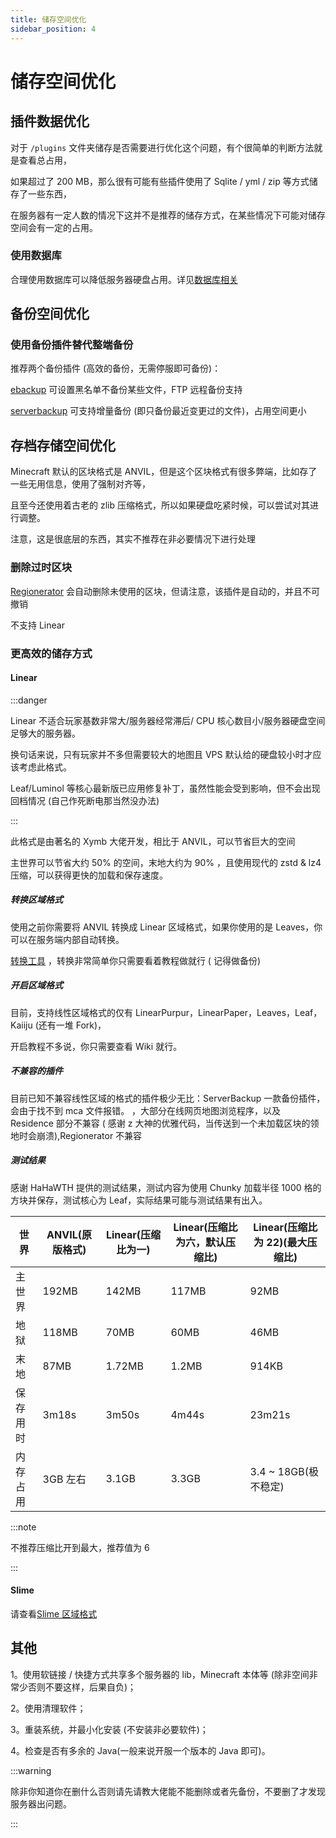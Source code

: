 ```yaml
---
title: 储存空间优化
sidebar_position: 4
---
```


# 储存空间优化

## 插件数据优化

对于 `/plugins` 文件夹储存是否需要进行优化这个问题，有个很简单的判断方法就是查看总占用，

如果超过了 200 MB，那么很有可能有些插件使用了 Sqlite / yml / zip 等方式储存了一些东西，

在服务器有一定人数的情况下这并不是推荐的储存方式，在某些情况下可能对储存空间会有一定的占用。

### 使用数据库

合理使用数据库可以降低服务器硬盘占用。详见[数据库相关](/database)

## 备份空间优化

### 使用备份插件替代整端备份

推荐两个备份插件 (高效的备份，无需停服即可备份)：

[ebackup](https://www.spigotmc.org/resources/ebackup-simple-and-reliable-backups-for-your-server-supports-ftp-sftp.69917/)
可设置黑名单不备份某些文件，FTP 远程备份支持

[serverbackup](https://www.spigotmc.org/resources/server-backup-ingame-dropbox-ftp-backup-1-8-1-20-multithreaded.79320/)
可支持增量备份 (即只备份最近变更过的文件)，占用空间更小

## 存档存储空间优化

Minecraft 默认的区块格式是 ANVIL，但是这个区块格式有很多弊端，比如存了一些无用信息，使用了强制对齐等，

且至今还使用着古老的 zlib 压缩格式，所以如果硬盘吃紧时候，可以尝试对其进行调整。

注意，这是很底层的东西，其实不推荐在非必要情况下进行处理

### 删除过时区块

[Regionerator](https://github.com/Jikoo/Regionerator) 会自动删除未使用的区块，但请注意，该插件是自动的，并且不可撤销

不支持 Linear

### 更高效的储存方式

#### Linear

:::danger

Linear 不适合玩家基数非常大/服务器经常滞后/ CPU 核心数目小/服务器硬盘空间足够大的服务器。

换句话来说，只有玩家并不多但需要较大的地图且 VPS 默认给的硬盘较小时才应该考虑此格式。

Leaf/Luminol 等核心最新版已应用修复补丁，虽然性能会受到影响，但不会出现回档情况 (自己作死断电那当然没办法)

:::

此格式是由著名的 Xymb 大佬开发，相比于 ANVIL，可以节省巨大的空间

主世界可以节省大约 50% 的空间，末地大约为 90% ，且使用现代的 zstd & lz4 压缩，可以获得更快的加载和保存速度。

##### 转换区域格式

使用之前你需要将 ANVIL 转换成 Linear 区域格式，如果你使用的是 Leaves，你可以在服务端内部自动转换。

[转换工具](https://github.com/xymb-endcrystalme/LinearRegionFileFormatTools) ，转换非常简单你只需要看着教程做就行 (
记得做备份)

##### 开启区域格式

目前，支持线性区域格式的仅有 LinearPurpur，LinearPaper，Leaves，Leaf，Kaiiju (还有一堆 Fork)，

开启教程不多说，你只需要查看 Wiki 就行。

##### 不兼容的插件

目前已知不兼容线性区域的格式的插件极少无比：ServerBackup 一款备份插件，会由于找不到 mca 文件报错。
，大部分在线网页地图浏览程序，以及 Residence 部分不兼容 (
感谢 z 大神的优雅代码，当传送到一个未加载区块的领地时会崩溃),Regionerator 不兼容

##### 测试结果

感谢 HaHaWTH 提供的测试结果，测试内容为使用 Chunky 加载半径 1000 格的方块并保存，测试核心为 Leaf，实际结果可能与测试结果有出入。

| 世界   | ANVIL(原版格式) | Linear(压缩比为一) | Linear(压缩比为六，默认压缩比) | Linear(压缩比为 22)(最大压缩比) |
|------|-------------|---------------|---------------------|-----------------------|
| 主世界  | 192MB       | 142MB         | 117MB               | 92MB                  |
| 地狱   | 118MB       | 70MB          | 60MB                | 46MB                  |
| 末地   | 87MB        | 1.72MB        | 1.2MB               | 914KB                 |
| 保存用时 | 3m18s       | 3m50s         | 4m44s               | 23m21s                |
| 内存占用 | 3GB 左右       | 3.1GB         | 3.3GB               | 3.4 ~ 18GB(极不稳定)      |

:::note

不推荐压缩比开到最大，推荐值为 6

:::

#### Slime

请查看[Slime 区域格式](/Java/advance/slime-world)

## 其他

1。使用软链接 / 快捷方式共享多个服务器的 lib，Minecraft 本体等 (除非空间非常少否则不要这样，后果自负)；

2。使用清理软件；

3。重装系统，并最小化安装 (不安装非必要软件)；

4。检查是否有多余的 Java(一般来说开服一个版本的 Java 即可)。

:::warning

除非你知道你在删什么否则请先请教大佬能不能删除或者先备份，不要删了才发现服务器出问题。

:::
